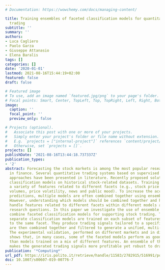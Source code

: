 ```yaml
---
# Documentation: https://wowchemy.com/docs/managing-content/

title: Training ensembles of faceted classification models for quantitative stock
  trading
subtitle: ''
summary: ''
authors:
- Luca Cagliero
- Paolo Garza
- Giuseppe Attanasio
- Elena Baralis
tags: []
categories: []
date: '2020-01-01'
lastmod: 2021-08-16T15:44:19+02:00
featured: false
draft: false

# Featured image
# To use, add an image named `featured.jpg/png` to your page's folder.
# Focal points: Smart, Center, TopLeft, Top, TopRight, Left, Right, BottomLeft, Bottom, BottomRight.
image:
  caption: ''
  focal_point: ''
  preview_only: false

# Projects (optional).
#   Associate this post with one or more of your projects.
#   Simply enter your project's folder or file name without extension.
#   E.g. `projects = ["internal-project"]` references `content/project/deep-learning/index.md`.
#   Otherwise, set `projects = []`.
projects: []
publishDate: '2021-08-16T13:44:18.737337Z'
publication_types:
- '2'
abstract: Forecasting the stock markets is among the most popular research challenges
  in finance. Several quantitative trading systems based on supervised machine learning
  approaches have been presented in literature. Recently proposed solutions train
  classification models on historical stock-related datasets. Training data include
  a variety of features related to different facets (e.g., stock price trends, exchange
  volumes, price volatility, news and public mood). To increase the accuracy of the
  predictions, multiple models are often combined together using ensemble methods.
  However, understanding which models should be combined together and how to effectively
  handle features related to different facets within different models are still open
  research questions. In this paper we investigate the use of ensemble methods to
  combine faceted classification models for supporting stock trading. To this aim,
  separate classification models are trained on each subset of features belonging
  to the same facet. They produce trading signals tailored to a specific facet. Signals
  are then combined together and filtered to generate a unified, multi-faceted recommendation.
  The experimental validation, performed on different markets and in different conditions,
  shows that, in many cases, some of the faceted models perform as good as or better
  than models trained on a mix of different features. An ensemble of the faceted recommendations
  makes the generated trading signals more profitable yet robust to draw-down periods.
publication: '*Computing*'
url_pdf: https://iris.polito.it/retrieve/handle/11583/2782915/516991/postprint_noneditorial_version.pdf
doi: 10.1007/s00607-019-00776-7
---
```

